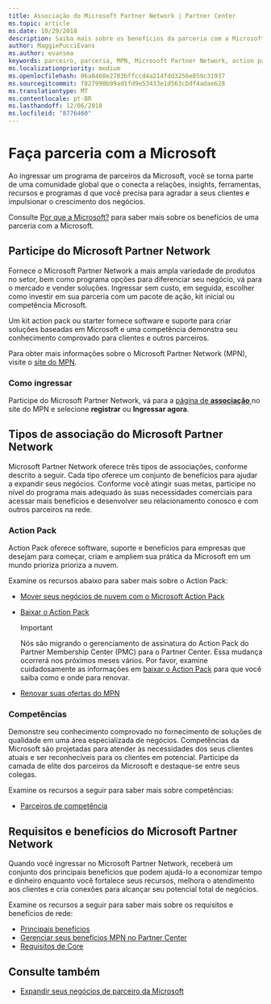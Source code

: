 ```yaml
---
title: Associação do Microsoft Partner Network | Partner Center
ms.topic: article
ms.date: 10/29/2018
description: Saiba mais sobre os benefícios da parceria com a Microsoft.
author: MaggiePucciEvans
ms.author: evansma
keywords: parceiro, parceria, MPN, Microsoft Partner Network, action pack, MAPS, assinatura do action pack, benefícios, benefícios do MPN, associação, silver, gold, competências
ms.localizationpriority: medium
ms.openlocfilehash: 06a8460e2703bffccd4a214fdd3256e859c31937
ms.sourcegitcommit: f827990b99ad1fd9e53433e1d563cbdf4adae628
ms.translationtype: MT
ms.contentlocale: pt-BR
ms.lasthandoff: 12/06/2018
ms.locfileid: "8776460"
---
```

# <a name="partner-with-microsoft"></a>Faça parceria com a Microsoft

Ao ingressar um programa de parceiros da Microsoft, você se torna parte de uma comunidade global que o conecta a relações, insights, ferramentas, recursos e programas d que você precisa para agradar a seus clientes e impulsionar o crescimento dos negócios.

Consulte [Por que a Microsoft?](https://partner.microsoft.com/business-opportunities/why-microsoft) para saber mais sobre os benefícios de uma parceria com a Microsoft. 

## <a name="join-the-microsoft-partner-network"></a>Participe do Microsoft Partner Network

<!-- 12/5/18 The content below was copied and pasted directly from the Membership page of the MPN site (https://partner.microsoft.com/en-us/membership)-->

Fornece o Microsoft Partner Network a mais ampla variedade de produtos no setor, bem como programa opções para diferenciar seu negócio, vá para o mercado e vender soluções. Ingressar sem custo, em seguida, escolher como investir em sua parceria com um pacote de ação, kit inicial ou competência Microsoft.

Um kit action pack ou starter fornece software e suporte para criar soluções baseadas em Microsoft e uma competência demonstra seu conhecimento comprovado para clientes e outros parceiros.

Para obter mais informações sobre o Microsoft Partner Network (MPN), visite o [site do MPN](https://partner.microsoft.com/commercial).

### <a name="how-to-join"></a>Como ingressar

Participe do Microsoft Partner Network, vá para a [página de **associação** ](https://partner.microsoft.com/membership) no site do MPN e selecione **registrar** ou **Ingressar agora**.

## <a name="microsoft-partner-network-membership-types"></a>Tipos de associação do Microsoft Partner Network

<!-- 12/5/18 The content below was copied and pasted directly from the Membership pages of the MPN site (https://partner.microsoft.com/en-us/membership)-->

Microsoft Partner Network oferece três tipos de associações, conforme descrito a seguir. Cada tipo oferece um conjunto de benefícios para ajudar a expandir seus negócios. Conforme você atingir suas metas, participe no nível do programa mais adequado às suas necessidades comerciais para acessar mais benefícios e desenvolver seu relacionamento conosco e com outros parceiros na rede.

### <a name="action-pack"></a>Action Pack

Action Pack oferece software, suporte e benefícios para empresas que desejam para começar, criam e ampliem sua prática da Microsoft em um mundo prioriza prioriza a nuvem. 

Examine os recursos abaixo para saber mais sobre o Action Pack:

- [Mover seus negócios de nuvem com o Microsoft Action Pack](https://partner.microsoft.com/membership/action-pack)
- [Baixar o Action Pack](mpn-get-action-pack.md)
  
    >[!IMPORTANT]
    >Nós são migrando o gerenciamento de assinatura do Action Pack do Partner Membership Center (PMC) para o Partner Center. Essa mudança ocorrerá nos próximos meses vários. Por favor, examine cuidadosamente as informações em [baixar o Action Pack](mpn-get-action-pack.md) para que você saiba como e onde para renovar.  

- [Renovar suas ofertas do MPN](renew-mpn-offers.md)

### <a name="competencies"></a>Competências

Demonstre seu conhecimento comprovado no fornecimento de soluções de qualidade em uma área especializada de negócios. Competências da Microsoft são projetadas para atender às necessidades dos seus clientes atuais e ser reconhecíveis para os clientes em potencial. Participe da camada de elite dos parceiros da Microsoft e destaque-se entre seus colegas.

Examine os recursos a seguir para saber mais sobre competências:

- [Parceiros de competência](https://partner.microsoft.com/membership/competencies)

## <a name="microsoft-partner-network-benefits-and-requirements"></a>Requisitos e benefícios do Microsoft Partner Network

Quando você ingressar no Microsoft Partner Network, receberá um conjunto dos principais benefícios que podem ajudá-lo a economizar tempo e dinheiro enquanto você fortalece seus recursos, melhora o atendimento aos clientes e cria conexões para alcançar seu potencial total de negócios.

Examine os recursos a seguir para saber mais sobre os requisitos e benefícios de rede:

- [Principais benefícios](https://partner.microsoft.com/en-us/membership/core-benefits#simple-tab-content-1)
- [Gerenciar seus benefícios MPN no Partner Center](manage-your-partner-network-benefits.md)
- [Requisitos de Core](https://partner.microsoft.com/en-us/membership/core-benefits#simple-tab-content-2)

## <a name="see-also"></a>Consulte também
- [Expandir seus negócios de parceiro da Microsoft](grow-your-business.md)
